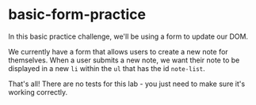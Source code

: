 # basic-form-practice

In this basic practice challenge, we'll be using a form to update our DOM.

We currently have a form that allows users to create a new note for themselves. When a user submits a new note, we want their note to be displayed in a new `li` within the `ul` that has the id `note-list`.

That's all! There are no tests for this lab - you just need to make sure it's working correctly.
